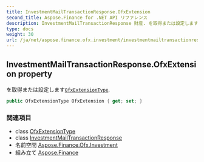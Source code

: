 ```yaml
---
title: InvestmentMailTransactionResponse.OfxExtension
second_title: Aspose.Finance for .NET API リファレンス
description: InvestmentMailTransactionResponse 財産. を取得または設定しますOfxExtensionType.
type: docs
weight: 30
url: /ja/net/aspose.finance.ofx.investment/investmentmailtransactionresponse/ofxextension/
---
```

## InvestmentMailTransactionResponse.OfxExtension property

を取得または設定します[`OfxExtensionType`](../../../aspose.finance.ofx/ofxextensiontype/).

```csharp
public OfxExtensionType OfxExtension { get; set; }
```

### 関連項目

* class [OfxExtensionType](../../../aspose.finance.ofx/ofxextensiontype/)
* class [InvestmentMailTransactionResponse](../)
* 名前空間 [Aspose.Finance.Ofx.Investment](../../investmentmailtransactionresponse/)
* 組み立て [Aspose.Finance](../../../)


